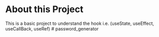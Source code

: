 # About this Project

This is a basic project to understand the hook i.e. (useState, useEffect, useCallBack, useRef)
#   p a s s w o r d _ g e n e r a t o r  
 